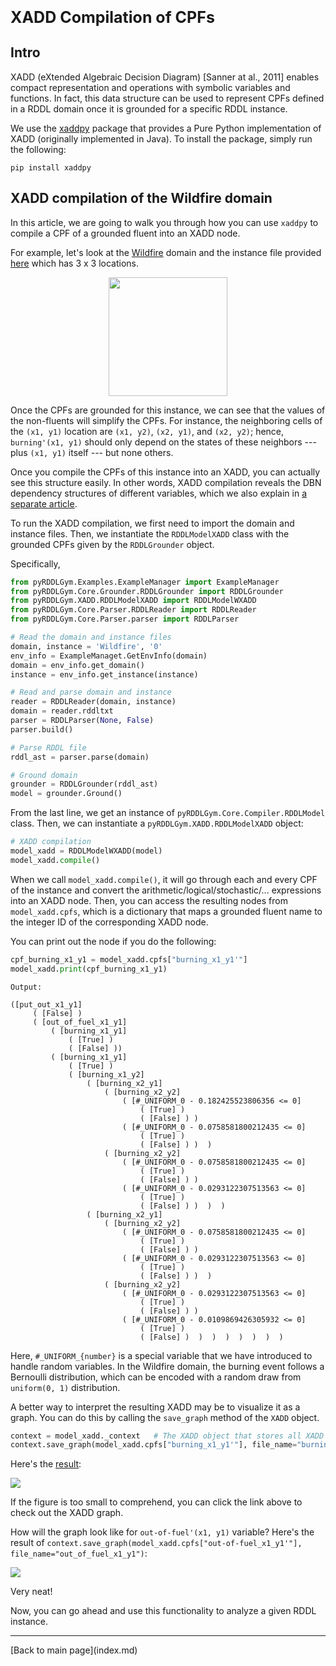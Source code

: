 <p style="font-size:25px;text-align:left"><b>XADD Compilation of CPFs</b></p>

## Intro

XADD (eXtended Algebraic Decision Diagram) [Sanner at al., 2011] enables compact representation and operations with symbolic variables and functions. In fact, this data structure can be used to represent CPFs defined in a RDDL domain once it is grounded for a specific RDDL instance.

We use the [xaddpy](https://github.com/jihwan-jeong/xaddpy) package that provides a Pure Python implementation of XADD (originally implemented in Java). To install the package, simply run the following:

```shell
pip install xaddpy
```

## XADD compilation of the Wildfire domain

In this article, we are going to walk you through how you can use `xaddpy` to compile a CPF of a grounded fluent into an XADD node. 

For example, let's look at the [Wildfire](/wildfire.md) domain and the instance file provided [here](https://github.com/ataitler/pyRDDLGym/tree/main/pyRDDLGym/Examples/Wildfire/instance0.rddl) which has 3 x 3 locations.

<div style="width:100%;text-align:center;">
  <a href="images/wildfire_image.gif">
    <img src="images/wildfire_image.gif" height="190" width="190" />
  </a>
</div>

Once the CPFs are grounded for this instance, we can see that the values of the non-fluents will simplify the CPFs. For instance, the neighboring cells of the `(x1, y1)` location are `(x1, y2)`, `(x2, y1)`, and `(x2, y2)`; hence, `burning'(x1, y1)` should only depend on the states of these neighbors --- plus `(x1, y1)` itself --- but none others. 

Once you compile the CPFs of this instance into an XADD, you can actually see this structure easily. In other words, XADD compilation reveals the DBN dependency structures of different variables, which we also explain in [a separate article](/dbn.md).

To run the XADD compilation, we first need to import the domain and instance files. Then, we instantiate the `RDDLModelXADD` class with the grounded CPFs given by the `RDDLGrounder` object.

Specifically, 

```python
from pyRDDLGym.Examples.ExampleManager import ExampleManager
from pyRDDLGym.Core.Grounder.RDDLGrounder import RDDLGrounder
from pyRDDLGym.XADD.RDDLModelXADD import RDDLModelWXADD
from pyRDDLGym.Core.Parser.RDDLReader import RDDLReader
from pyRDDLGym.Core.Parser.parser import RDDLParser

# Read the domain and instance files
domain, instance = 'Wildfire', '0'
env_info = ExampleManaget.GetEnvInfo(domain)
domain = env_info.get_domain()
instance = env_info.get_instance(instance)

# Read and parse domain and instance
reader = RDDLReader(domain, instance)
domain = reader.rddltxt
parser = RDDLParser(None, False)
parser.build()

# Parse RDDL file
rddl_ast = parser.parse(domain)

# Ground domain
grounder = RDDLGrounder(rddl_ast)
model = grounder.Ground()
```

From the last line, we get an instance of `pyRDDLGym.Core.Compiler.RDDLModel` class.  Then, we can instantiate a `pyRDDLGym.XADD.RDDLModelXADD` object: 

```python
# XADD compilation
model_xadd = RDDLModelWXADD(model)
model_xadd.compile()
```

When we call `model_xadd.compile()`, it will go through each and every CPF of the instance and convert the arithmetic/logical/stochastic/... expressions into an XADD node. Then, you can access the resulting nodes from `model_xadd.cpfs`, which is a dictionary that maps a grounded fluent name to the integer ID of the corresponding XADD node. 

You can print out the node if you do the following:

```python
cpf_burning_x1_y1 = model_xadd.cpfs["burning_x1_y1'"]
model_xadd.print(cpf_burning_x1_y1)
```

```
Output:

([put_out_x1_y1]
	 ( [False] )
	 ( [out_of_fuel_x1_y1]
		 ( [burning_x1_y1]
			 ( [True] )
			 ( [False] ))  
		 ( [burning_x1_y1]
			 ( [True] )
			 ( [burning_x1_y2]
				 ( [burning_x2_y1]
					 ( [burning_x2_y2]
						 ( [#_UNIFORM_0 - 0.182425523806356 <= 0]
							 ( [True] ) 
							 ( [False] ) )  
						 ( [#_UNIFORM_0 - 0.0758581800212435 <= 0]
							 ( [True] )
							 ( [False] ) )  )  
					 ( [burning_x2_y2]
						 ( [#_UNIFORM_0 - 0.0758581800212435 <= 0]
							 ( [True] )
							 ( [False] ) )  
						 ( [#_UNIFORM_0 - 0.0293122307513563 <= 0]
							 ( [True] )
							 ( [False] ) )  )  )  
				 ( [burning_x2_y1] 
					 ( [burning_x2_y2] 
						 ( [#_UNIFORM_0 - 0.0758581800212435 <= 0]
							 ( [True] )
							 ( [False] ) )  
						 ( [#_UNIFORM_0 - 0.0293122307513563 <= 0]
							 ( [True] )
							 ( [False] ) )  )  
					 ( [burning_x2_y2]
						 ( [#_UNIFORM_0 - 0.0293122307513563 <= 0]
							 ( [True] )
							 ( [False] ) )  
						 ( [#_UNIFORM_0 - 0.0109869426305932 <= 0]
							 ( [True] )
							 ( [False] )  )  )  )  )  )  )  )

```
Here, `#_UNIFORM_{number}` is a special variable that we have introduced to handle random variables. In the Wildfire domain, the burning event follows a Bernoulli distribution, which can be encoded with a random draw from `uniform(0, 1)` distribution.

A better way to interpret the resulting XADD may be to visualize it as a graph. 
You can do this by calling the `save_graph` method of the `XADD` object. 

```python
context = model_xadd._context   # The XADD object that stores all XADD nodes
context.save_graph(model_xadd.cpfs["burning_x1_y1'"], file_name="burning_x1_y1")
```

Here's the [result](/images/burning_x1_y1.png):

![](images/burning_x1_y1.png "")

If the figure is too small to comprehend, you can click the link above to check out the XADD graph. 

How will the graph look like for `out-of-fuel'(x1, y1)` variable? Here's the result of `context.save_graph(model_xadd.cpfs["out-of-fuel_x1_y1'"], file_name="out_of_fuel_x1_y1")`:

![](images/outoffuel_x1_y1.png)

Very neat!

Now, you can go ahead and use this functionality to analyze a given RDDL instance.

<hr>
[Back to main page](index.md)

